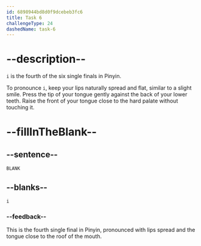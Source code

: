 ```yaml
---
id: 6898944bd8d0f9dcebeb3fc6
title: Task 6
challengeType: 24
dashedName: task-6
---
```


<!-- (Audio) A: i -->

# --description--

`i` is the fourth of the six single finals in Pinyin.

To pronounce `i`, keep your lips ​naturally spread and flat, similar to a slight smile. ​Press the tip of your tongue gently against the back of your lower teeth.​​ ​Raise the front of your tongue close to the hard palate​ ​without touching it.

# --fillInTheBlank--

## --sentence--

`BLANK`

## --blanks--

`i`

### --feedback--

This is the fourth single final in Pinyin, pronounced with lips spread and the tongue close to the roof of the mouth.
